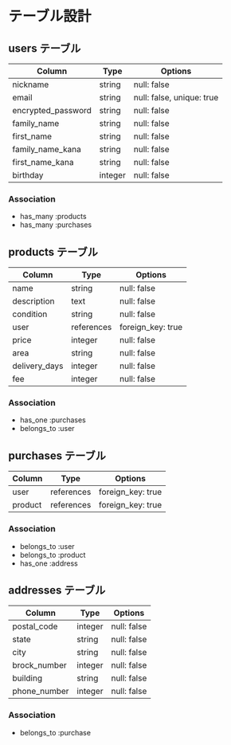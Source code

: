 # テーブル設計

## users テーブル

| Column              | Type    | Options                   |
| ------------------- | ------- | ------------------------- |
| nickname            | string  | null: false               |
| email               | string  | null: false, unique: true |
| encrypted_password  | string  | null: false               |
| family_name         | string  | null: false               |
| first_name          | string  | null: false               |
| family_name_kana    | string  | null: false               |
| first_name_kana     | string  | null: false               |
| birthday            | integer | null: false               |

### Association

- has_many :products
- has_many :purchases

## products テーブル

| Column             | Type       | Options           |
| ------------------ | ---------- | ----------------- |
| name               | string     | null: false       |
| description        | text       | null: false       |
| condition          | string     | null: false       |
| user               | references | foreign_key: true |
| price              | integer    | null: false       |
| area               | string     | null: false       |
| delivery_days      | integer    | null: false       |
| fee                | integer    | null: false       |

### Association

- has_one :purchases
- belongs_to :user


## purchases テーブル

| Column            | Type       | Options           |
| ----------------- | ---------- | ----------------- |
| user              | references | foreign_key: true |
| product           | references | foreign_key: true |

### Association

- belongs_to :user
- belongs_to :product
- has_one :address

## addresses テーブル

| Column        | Type     | Options     |
| ------------- | -------  | ----------- |
| postal_code   | integer  | null: false |
| state         | string   | null: false |
| city          | string   | null: false |
| brock_number  | integer  | null: false |
| building      | string   | null: false |
| phone_number  | integer  | null: false |

### Association

- belongs_to :purchase

